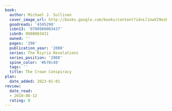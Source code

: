 ```yaml
---
book:
  author: Michael J. Sullivan
  cover_image_url: http://books.google.com/books/content?id=Ll1nwV29ezEC&printsec=frontcover&img=1&zoom=1&edge=curl&source=gbs_api
  goodreads: '4345290'
  isbn13: '9780980003437'
  isbn9: 0980003431
  owned: ''
  pages: '296'
  publication_year: '2008'
  series: The Riyria Revelations
  series_position: '2008'
  spine_color: '#b78c48'
  tags: ''
  title: The Crown Conspiracy
plan:
  date_added: 2023-01-01
review:
  date_read:
  - 2010-08-12
  rating: 0
---
```

